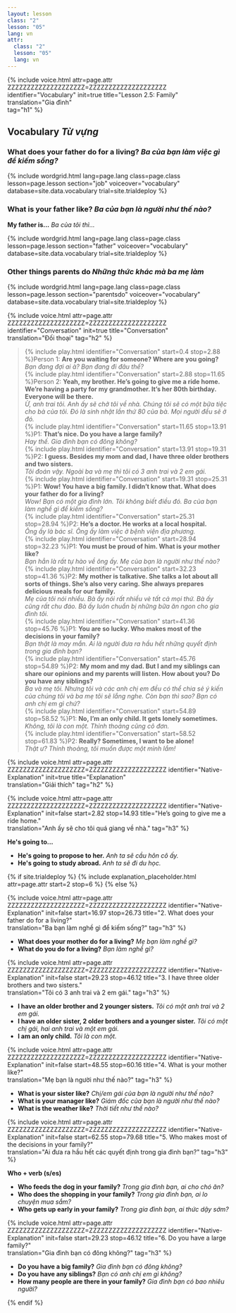```yaml
---
layout: lesson
class: "2"
lesson: "05"
lang: vn
attr:
  class: "2"
  lesson: "05"
  lang: vn
---
```


{%  include voice.html attr=page.attr        ZZZZZZZZZZZZZZZZZZZZ=ZZZZZZZZZZZZZZZZZZZZ
	identifier="Vocabulary"  init=true
	title="Lesson 2.5: Family"  
	translation="Gia đình"      
    tag="h1" %}
	

## Vocabulary *Từ vựng*

### What does your father do for a living? *Ba của bạn làm việc gì để kiếm sống?*


{% include wordgrid.html lang=page.lang
		class=page.class 
		lesson=page.lesson 
		section="job"
		voiceover="vocabulary"
		database=site.data.vocabulary 
		trial=site.trialdeploy %}



### What is your father like?  *Ba của bạn là người như thế nào?*

**My father is...**  *Ba của tôi thì...*

{% include wordgrid.html lang=page.lang
		class=page.class 
		lesson=page.lesson 
		section="father"
		voiceover="vocabulary"
		database=site.data.vocabulary 
		trial=site.trialdeploy %}


### Other things parents do  *Những thức khác mà ba mẹ làm*

{% include wordgrid.html lang=page.lang
		class=page.class 
		lesson=page.lesson 
		section="parentsdo"
		voiceover="vocabulary"
		database=site.data.vocabulary 
		trial=site.trialdeploy %}


{%  include voice.html attr=page.attr    ZZZZZZZZZZZZZZZZZZZZ=ZZZZZZZZZZZZZZZZZZZZ
	identifier="Conversation"  init=true
	title="Conversation"        
	translation="Đối thoại"
    tag="h2" %}



> {% include play.html identifier="Conversation" start=0.4 stop=2.88 %}Person 1: **Are you waiting for someone? Where are you going?**  
*Bạn đang đợi ai à? Bạn đang đi đâu thế?*  
> {% include play.html identifier="Conversation" start=2.88 stop=11.65 %}Person 2: **Yeah, my brother. He’s going to give me a ride home. We’re having a party for my grandmother. It’s her 80th birthday. Everyone will be there.**   
*Ừ, anh trai tôi. Anh ấy sẽ chở tôi về nhà. Chúng tôi sẽ có một bữa tiệc cho bà của tôi. Đó là sinh nhật lần thứ 80 của bà. Mọi người đều sẽ ở đó.*   
> {% include play.html identifier="Conversation" start=11.65 stop=13.91 %}P1: **That’s nice. Do you have a large family?**  
*Hay thế. Gia đình bạn có đông không?*  
> {% include play.html identifier="Conversation" start=13.91 stop=19.31 %}P2: **I guess. Besides my mom and dad, I have three older brothers and two sisters.**  
*Tôi đoán vậy. Ngoài ba và mẹ thì tôi có 3 anh trai và 2 em gái.*  
> {% include play.html identifier="Conversation" start=19.31 stop=25.31 %}P1: **Wow! You have a big family. I didn’t know that. What does your father do for a living?**  
*Wow! Bạn có một gia đình lớn. Tôi không biết điều đó. Ba của bạn làm nghề gì để kiếm sống?*  
> {% include play.html identifier="Conversation" start=25.31 stop=28.94 %}P2: **He’s a doctor. He works at a local hospital.**  
*Ông ấy là bác sĩ. Ông ấy làm việc ở bệnh viện địa phương.*  
> {% include play.html identifier="Conversation" start=28.94 stop=32.23 %}P1: **You must be proud of him. What is your mother like?**   
*Bạn hẳn là rất tự hào về ông ấy. Mẹ của bạn là người như thế nào?*  
> {% include play.html identifier="Conversation" start=32.23 stop=41.36 %}P2: **My mother is talkative. She talks a lot about all sorts of things. She’s also very caring. She always prepares delicious meals for our family.**    
*Mẹ của tôi nói nhiều. Bà ấy nói rất nhiều vè tất cả mọi thứ. Bà ấy cũng rất chu đáo. Bà ấy luôn chuẩn bị những bữa ăn ngon cho gia đình tôi.*  
> {% include play.html identifier="Conversation" start=41.36 stop=45.76 %}P1: **You are so lucky. Who makes most of the decisions in your family?**  
*Bạn thật là may mắn. Ai là người đưa ra hầu hết những quyết định trong gia đình bạn?*  
> {% include play.html identifier="Conversation" start=45.76 stop=54.89 %}P2: **My mom and my dad. But I and my siblings can share our opinions and my parents will listen. How about you? Do you have any siblings?**    
*Ba và mẹ tôi. Nhưng tôi và các anh chị em đều có thể chia sẻ ý kiến của chúng tôi và ba mẹ tôi sẽ lắng nghe. Còn bạn thì sao? Bạn có anh chị em gì chứ?*  
> {% include play.html identifier="Conversation" start=54.89 stop=58.52 %}P1: **No, I’m an only child. It gets lonely sometimes.**  
*Không, tôi là con một. Thỉnh thoảng cũng cô đơn.*  
> {% include play.html identifier="Conversation" start=58.52 stop=61.83 %}P2: **Really? Sometimes, I want to be alone!**    
*Thật ư? Thỉnh thoảng, tôi muốn được một mình lắm!*


{%  include voice.html attr=page.attr    ZZZZZZZZZZZZZZZZZZZZ=ZZZZZZZZZZZZZZZZZZZZ
	identifier="Native-Explanation"  init=true
	title="Explanation"        
	translation="Giải thích"
    tag="h2" %}

{%  include voice.html attr=page.attr    ZZZZZZZZZZZZZZZZZZZZ=ZZZZZZZZZZZZZZZZZZZZ
	identifier="Native-Explanation"  init=false start=2.82 stop=14.93
	title="He’s going to give me a ride home."        
	translation="Anh ấy sẽ cho tôi quá giang về nhà."
    tag="h3" %}


**He's going to...**

- **He's going to propose to her.** *Anh ta sẽ cầu hôn cô ấy.*
- **He's going to study abroad.** *Anh ta sẽ đi du học.*

{% if site.trialdeploy %}
	{% include explanation_placeholder.html  attr=page.attr     start=2 stop=6 %}
	{% else %}



{%  include voice.html attr=page.attr    ZZZZZZZZZZZZZZZZZZZZ=ZZZZZZZZZZZZZZZZZZZZ
	identifier="Native-Explanation"  init=false start=16.97 stop=26.73
	title="2. What does your father do for a living?"        
	translation="Ba bạn làm nghề gì để kiếm sống?"
    tag="h3" %}



- **What does your mother do for a living?** *Mẹ bạn làm nghề gì?*
- **What do you do for a living?** *Bạn làm nghề gì?*

{%  include voice.html attr=page.attr    ZZZZZZZZZZZZZZZZZZZZ=ZZZZZZZZZZZZZZZZZZZZ
	identifier="Native-Explanation"  init=false start=29.23 stop=46.12
	title="3. I have three older brothers and two sisters."        
	translation="Tôi có 3 anh trai và 2 em gái."
    tag="h3" %}



- **I have an older brother and 2 younger sisters.** *Tôi có một anh trai và 2 em gái.*
- **I have an older sister, 2 older brothers and a younger sister.** *Tôi có một chị gái, hai anh trai và một em gái.*
- **I am an only child.** *Tôi là con một.*


{%  include voice.html attr=page.attr    ZZZZZZZZZZZZZZZZZZZZ=ZZZZZZZZZZZZZZZZZZZZ
	identifier="Native-Explanation"  init=false start=48.55 stop=60.16 
	title="4.  What is your mother like?"        
	translation="Mẹ bạn là người như thế nào?"
    tag="h3" %}


 - **What is your sister like?** *Chị/em gái của bạn là người như thế nào?*
 - **What is your manager like?** *Giám đốc của bạn là người như thế nào?*
 - **What is the weather like?** *Thời tiết như thế nào?*


{%  include voice.html attr=page.attr    ZZZZZZZZZZZZZZZZZZZZ=ZZZZZZZZZZZZZZZZZZZZ
	identifier="Native-Explanation"  init=false start=62.55 stop=79.68 
	title="5.  Who makes most of the decisions in your family?"        
	translation="Ai đưa ra hầu hết các quyết định trong gia đình bạn?"
    tag="h3" %}


**Who + verb (s/es)**

- **Who feeds the dog in your family?** *Trong gia đình bạn, ai cho chó ăn?*
- **Who does the shopping in your family?** *Trong gia đình bạn, ai lo chuyện mua sắm?*
- **Who gets up early in your family?** *Trong gia đình bạn, ai thức dậy sớm?*


{%  include voice.html attr=page.attr    ZZZZZZZZZZZZZZZZZZZZ=ZZZZZZZZZZZZZZZZZZZZ
	identifier="Native-Explanation"  init=false start=29.23 stop=46.12
	title="6.  Do you have a large family?"        
	translation="Gia đình bạn có đông không?"
    tag="h3" %}


- **Do you have a big family?** *Gia đình bạn có đông không?*
- **Do you have any siblings?** *Bạn có anh chị em gì không?*
- **How many people are there in your family?** *Gia đình bạn có bao nhiêu người?*

{% endif %}